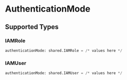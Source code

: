 # AuthenticationMode


## Supported Types

### IAMRole

```python
authenticationMode: shared.IAMRole = /* values here */
```

### IAMUser

```python
authenticationMode: shared.IAMUser = /* values here */
```

